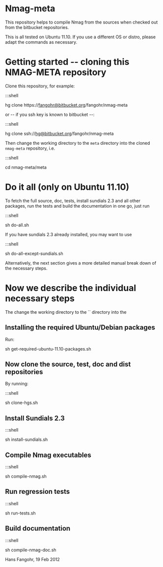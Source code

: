 # Nmag-meta #

This repository helps to compile Nmag from the sources when checked 
out from the bitbucket repositories.

This is all tested on Ubuntu 11.10. If you use a different OS or distro,
please adapt the commands as necessary.

# Getting started -- cloning this NMAG-META repository ##

Clone this repository, for example:

:::shell

   hg clone https://fangohr@bitbucket.org/fangohr/nmag-meta

or -- if you ssh key is known to bitbucket --:

:::shell

   hg clone ssh://hg@bitbucket.org/fangohr/nmag-meta

Then change the working directory to the `meta` directory into the cloned `nmag-meta` repository, i.e.

:::shell

   cd nmag-meta/meta

# Do it all (only on Ubuntu 11.10) #

To fetch the full source, doc, tests, install sundials 2.3 and all
other packages, run the tests and build the documentation in one go,
just run

:::shell

   sh do-all.sh

If you have sundials 2.3 already installed, you may want to use

:::shell

   sh do-all-except-sundials.sh

Alternatively, the next section gives a more detailed manual break down of the necessary steps.

# Now we describe the individual necessary steps 

The change the working directory to the `` directory into the 

## Installing the required Ubuntu/Debian packages ##

Run:

  sh get-required-ubuntu-11.10-packages.sh

## Now clone the source, test, doc and dist repositories ##

By running:

:::shell

  sh clone-hgs.sh

## Install Sundials 2.3 ##

:::shell

  sh install-sundials.sh

## Compile Nmag executables ##

:::shell

  sh compile-nmag.sh

## Run regression tests ##

:::shell

   sh run-tests.sh

## Build documentation ##

:::shell

   sh compile-nmag-doc.sh



Hans Fangohr, 19 Feb 2012
